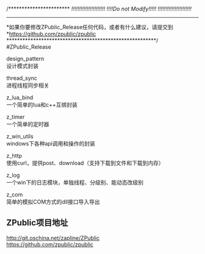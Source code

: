 /***********************
*!!!!!!!!!!!!!!!!!!!!!!*
*!!!!Do not Modify!!!!!*
*!!!!!!!!!!!!!!!!!!!!!!*
************************
*如果你要修改ZPublic_Release任何代码，或者有什么建议，请提交到
*https://github.com/zpublic/zpublic
********************************************************/  
#ZPublic_Release

design_pattern  
设计模式封装  
  
thread_sync  
进程线程同步相关  
  
z_lua_bind  
一个简单的lua和c++互绑封装  
  
z_timer  
一个简单的定时器  
  
z_win_utils  
windows下各种api调用和操作的封装  
  
z_http  
使用curl，提供post、download（支持下载到文件和下载到内存）  
  
z_log  
一个win下的日志模块，单独线程、分级别、能动态改级别  
  
z_com  
简单的模拟COM方式的dll接口导入导出
  
ZPublic项目地址
---------------
http://git.oschina.net/zapline/ZPublic  
https://github.com/zpublic/zpublic  
